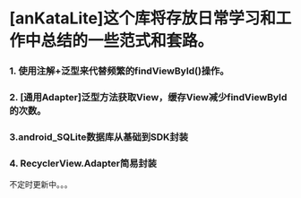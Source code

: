 # [anKataLite]这个库将存放日常学习和工作中总结的一些范式和套路。
 
### 1. 使用注解+泛型来代替频繁的findViewById()操作。

### 2. [通用Adapter]泛型方法获取View，缓存View减少findViewById的次数。

### 3.android_SQLite数据库从基础到SDK封装

### 4. RecyclerView.Adapter简易封装

不定时更新中。。。
